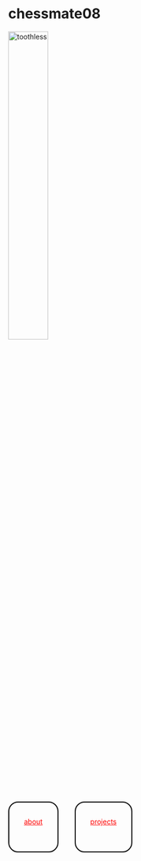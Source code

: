 # chessmate08

<img src="https://static.vecteezy.com/system/resources/previews/054/237/968/non_2x/baby-dragon-in-a-dreamy-world-design-free-vector.jpg" alt="toothless" style="width: 40%;">
<div style="
    height: 10%;
    display: flex;
    width: 50%;
    justify-content: space-between"> 
  <a style="height: inherit;
      color: red;
    border: 2px solid black;
    border-radius: 20px;
      padding: 30px;" href="#">about</a><br>
  <a style="height: inherit;
      color: red;
    border: 2px solid black;
    border-radius: 20px;
      padding: 30px;" href="#">projects</a>
</div>
